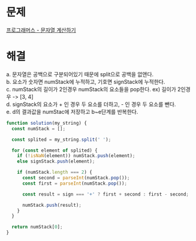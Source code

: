 # 문제

[프로그래머스 - 문자열 계산하기](https://school.programmers.co.kr/learn/courses/30/lessons/120902)

# 해결

a. 문자열은 공백으로 구분되어있기 때문에 split으로 공백을 없앤다.  
b. 요소가 숫자면 numStack에 누적하고, 기호면 signStack에 누적한다.  
c. numStack의 길이가 2인경우 numStack의 요소들을 pop한다. ex) 길이가 2인경우 -> [3, 4]  
d. signStack의 요소가 + 인 경우 두 요소를 더하고, - 인 경우 두 요소를 뺀다.  
e. d의 결과값을 numStac에 저장하고 b~e단계를 반복한다.

```js
function solution(my_string) {
  const numStack = [];

  const splited = my_string.split(' ');

  for (const element of splited) {
    if (!isNaN(element)) numStack.push(element);
    else signStack.push(element);

    if (numStack.length === 2) {
      const second = parseInt(numStack.pop());
      const first = parseInt(numStack.pop());

      const result = sign === '+' ? first + second : first - second;

      numStack.push(result);
    }
  }

  return numStack[0];
}
```
